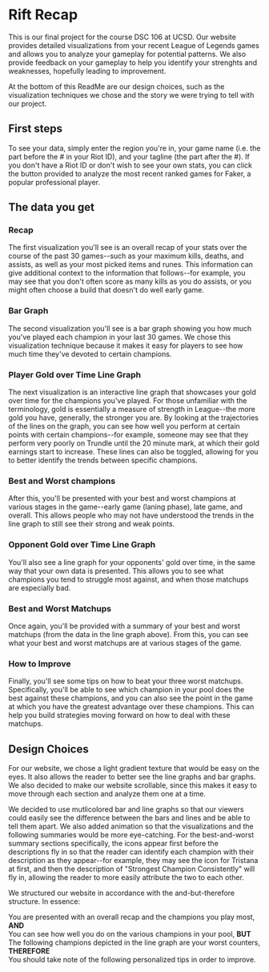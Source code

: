 # Rift Recap

This is our final project for the course DSC 106 at UCSD. Our website provides detailed visualizations from your recent League of Legends games and allows you to analyze your gameplay for potential patterns. We also provide feedback on your gameplay to help you identify your strenghts and weaknesses, hopefully leading to improvement.

At the bottom of this ReadMe are our design choices, such as the visualization techniques we chose and the story we were trying to tell with our project.

## First steps

To see your data, simply enter the region you're in, your game name (i.e. the part before the # in your Riot ID), and your tagline (the part after the #). If you don't have a Riot ID or don't wish to see your own stats, you can click the button provided to analyze the most recent ranked games for Faker, a popular professional player.

## The data you get


### Recap
The first visualization you'll see is an overall recap of your stats over the course of the past 30 games--such as your maximum kills, deaths, and assists, as well as your most picked items and runes. This information can give additional context to the information that follows--for example, you may see that you don't often score as many kills as you do assists, or you might often choose a build that doesn't do well early game.


### Bar Graph

The second visualization you'll see is a bar graph showing you how much you've played each champion in your last 30 games. We chose this visualization technique because it makes it easy for players to see how much time they've devoted to certain champions.

### Player Gold over Time Line Graph

The next visualization is an interactive line graph that showcases your gold over time for the champions you've played. For those unfamiliar with the terminology, gold is essentially a measure of strength in League--the more gold you have, generally, the stronger you are. By looking at the trajectories of the lines on the graph, you can see how well you perform at certain points with certain champions--for example, someone may see that they perform very poorly on Trundle until the 20 minute mark, at which their gold earnings start to increase. These lines can also be toggled, allowing for you to better identify the trends between specific champions.

### Best and Worst champions

After this, you'll be presented with your best and worst champions at various stages in the game--early game (laning phase), late game, and overall. This allows people who may not have understood the trends in the line graph to still see their strong and weak points.

### Opponent Gold over Time Line Graph

You'll also see a line graph for your opponents' gold over time, in the same way that your own data is presented. This allows you to see what champions you tend to struggle most against, and when those matchups are especially bad.

### Best and Worst Matchups

Once again, you'll be provided with a summary of your best and worst matchups (from the data in the line graph above). From this, you can see what your best and worst matchups are at various stages of the game.

### How to Improve

Finally, you'll see some tips on how to beat your three worst matchups. Specifically, you'll be able to see which champion in your pool does the best against these champions, and you can also see the point in the game at which you have the greatest advantage over these champions. This can help you build strategies moving forward on how to deal with these matchups.

## Design Choices

For our website, we chose a light gradient texture that would be easy on the eyes. It also allows the reader to better see the line graphs and bar graphs. We also decided to make our website scrollable, since this makes it easy to move through each section and analyze them one at a time.

We decided to use mutlicolored bar and line graphs so that our viewers could easily see the difference between the bars and lines and be able to tell them apart. We also added animation so that the visualizations and the following summaries would be more eye-catching. For the best-and-worst summary sections specifically, the icons appear first before the descriptions fly in so that the reader can identify each champion with their description as they appear--for example, they may see the icon for Tristana at first, and then the description of "Strongest Champion Consistently" will fly in, allowing the reader to more easily attribute the two to each other. 

We structured our website in accordance with the and-but-therefore structure. In essence:

You are presented with an overall recap and the champions you play most, **AND**
<br>
You can see how well you do on the various champions in your pool, **BUT**
<br>
The following champions depicted in the line graph are your worst counters, **THEREFORE**
<br>
You should take note of the following personalized tips in order to improve.




